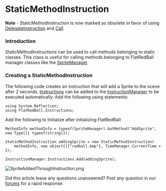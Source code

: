 # StaticMethodInstruction

**Note** - StaticMethodInstruction is now marked as obsolete in favor of using [DelegateInstruction](delegateinstruction.md) and [Call](iinstructable/call.md).

### Introduction

StaticMethodInstructions can be used to call methods belonging to static classes. This class is useful for calling methods belonging to FlatRedBall manager classes like the [SpriteManager](../../../frb/docs/index.php).

### Creating a StaticMethodInstruction

The following code creates an instruction that will add a Sprite to the scene after 2 seconds. [Instructions](../../../frb/docs/index.php) can be added to the [InstructionManager](../../../frb/docs/index.php) to be executed automatically. Add the following using statements:

```
using System.Reflection;
using FlatRedBall.Instructions;
```

Add the following to Initialize after initializing FlatRedBall:

```
MethodInfo methodInfo = typeof(SpriteManager).GetMethod("AddSprite", new Type[]{ typeof(string)});

StaticMethodInstruction addingSprite = new StaticMethodInstruction(
    methodInfo, new object[]{"redball.bmp"}, TimeManager.CurrentTime + 2);

InstructionManager.Instructions.Add(addingSprite);
```

![SpriteAddedThroughInstruction.png](../../../.gitbook/assets/migrated\_media-SpriteAddedThroughInstruction.png)

Did this article leave any questions unanswered? Post any question in our [forums](../../../frb/forum.md) for a rapid response.
